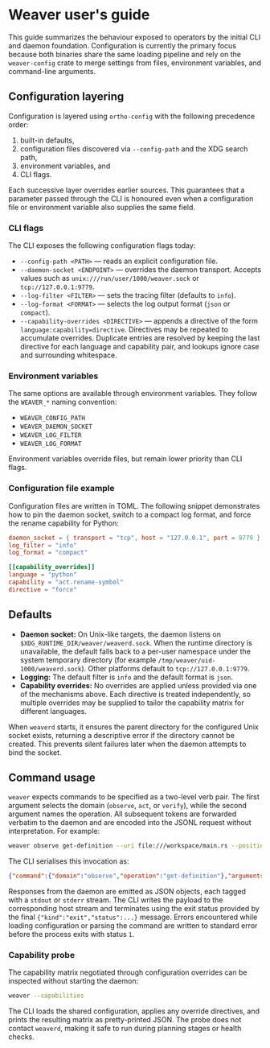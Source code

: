 # Weaver user's guide

This guide summarizes the behaviour exposed to operators by the initial CLI and
daemon foundation. Configuration is currently the primary focus because both
binaries share the same loading pipeline and rely on the `weaver-config` crate
to merge settings from files, environment variables, and command-line arguments.

## Configuration layering

Configuration is layered using `ortho-config` with the following precedence
order:

1. built-in defaults,
2. configuration files discovered via `--config-path` and the XDG search path,
3. environment variables, and
4. CLI flags.

Each successive layer overrides earlier sources. This guarantees that a
parameter passed through the CLI is honoured even when a configuration file or
environment variable also supplies the same field.

### CLI flags

The CLI exposes the following configuration flags today:

- `--config-path <PATH>` — reads an explicit configuration file.
- `--daemon-socket <ENDPOINT>` — overrides the daemon transport. Accepts values
  such as `unix:///run/user/1000/weaver.sock` or `tcp://127.0.0.1:9779`.
- `--log-filter <FILTER>` — sets the tracing filter (defaults to `info`).
- `--log-format <FORMAT>` — selects the log output format (`json` or `compact`).
- `--capability-overrides <DIRECTIVE>` — appends a directive of the form
  `language:capability=directive`. Directives may be repeated to accumulate
  overrides. Duplicate entries are resolved by keeping the last directive for
  each language and capability pair, and lookups ignore case and surrounding
  whitespace.

### Environment variables

The same options are available through environment variables. They follow the
`WEAVER_*` naming convention:

- `WEAVER_CONFIG_PATH`
- `WEAVER_DAEMON_SOCKET`
- `WEAVER_LOG_FILTER`
- `WEAVER_LOG_FORMAT`

Environment variables override files, but remain lower priority than CLI flags.

### Configuration file example

Configuration files are written in TOML. The following snippet demonstrates how
to pin the daemon socket, switch to a compact log format, and force the rename
capability for Python:

```toml
daemon_socket = { transport = "tcp", host = "127.0.0.1", port = 9779 }
log_filter = "info"
log_format = "compact"

[[capability_overrides]]
language = "python"
capability = "act.rename-symbol"
directive = "force"
```

## Defaults

- **Daemon socket:** On Unix-like targets, the daemon listens on
  `$XDG_RUNTIME_DIR/weaver/weaverd.sock`. When the runtime directory is
  unavailable, the default falls back to a per-user namespace under the system
  temporary directory (for example `/tmp/weaver/uid-1000/weaverd.sock`). Other
  platforms default to `tcp://127.0.0.1:9779`.
- **Logging:** The default filter is `info` and the default format is `json`.
- **Capability overrides:** No overrides are applied unless provided via one of
  the mechanisms above. Each directive is treated independently, so multiple
  overrides may be supplied to tailor the capability matrix for different
  languages.

When `weaverd` starts, it ensures the parent directory for the configured Unix
socket exists, returning a descriptive error if the directory cannot be
created. This prevents silent failures later when the daemon attempts to bind
the socket.

## Command usage

`weaver` expects commands to be specified as a two-level verb pair. The first
argument selects the domain (`observe`, `act`, or `verify`), while the second
argument names the operation. All subsequent tokens are forwarded verbatim to
the daemon and are encoded into the JSONL request without interpretation. For
example:

```sh
weaver observe get-definition --uri file:///workspace/main.rs --position 42:17
```

The CLI serialises this invocation as:

```json
{"command":{"domain":"observe","operation":"get-definition"},"arguments":["--uri","file:///workspace/main.rs","--position","42:17"]}
```

Responses from the daemon are emitted as JSON objects, each tagged with a
`stdout` or `stderr` stream. The CLI writes the payload to the corresponding
host stream and terminates using the exit status provided by the final
`{"kind":"exit","status":...}` message. Errors encountered while loading
configuration or parsing the command are written to standard error before the
process exits with status `1`.

### Capability probe

The capability matrix negotiated through configuration overrides can be
inspected without starting the daemon:

```sh
weaver --capabilities
```

The CLI loads the shared configuration, applies any override directives, and
prints the resulting matrix as pretty-printed JSON. The probe does not contact
`weaverd`, making it safe to run during planning stages or health checks.
